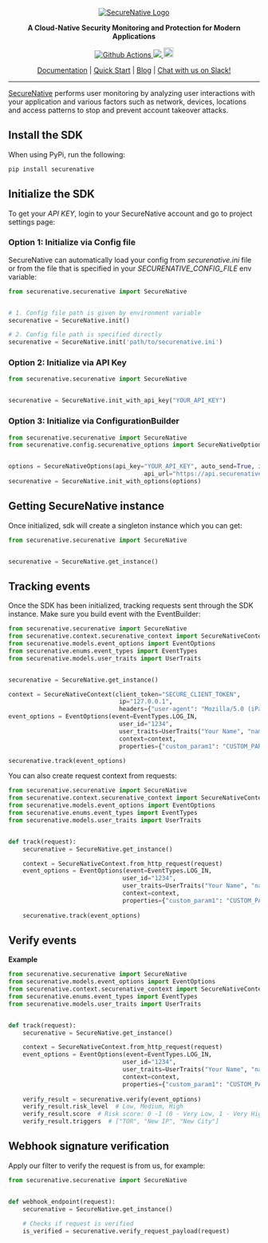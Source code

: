 <p align="center">
  <a href="https://www.securenative.com"><img src="https://user-images.githubusercontent.com/45174009/77826512-f023ed80-7120-11ea-80e0-58aacde0a84e.png" alt="SecureNative Logo"/></a>
</p>

<p align="center">
  <b>A Cloud-Native Security Monitoring and Protection for Modern Applications</b>
</p>
<p align="center">
  <a href="https://github.com/securenative/securenative-python">
    <img alt="Github Actions" src="https://github.com/securenative/securenative-python/workflows/CI/badge.svg">
  </a>
  <a href="https://codecov.io/gh/securenative/securenative-python">
    <img src="https://codecov.io/gh/securenative/securenative-python/branch/master/graph/badge.svg" />
  </a>
  <a href="https://pypi.org/project/securenative/">
    <img src="https://img.shields.io/pypi/pyversions/securenative" alt="python version" height="20">
  </a>
</p>
<p align="center">
  <a href="https://docs.securenative.com">Documentation</a> |
  <a href="https://docs.securenative.com/quick-start">Quick Start</a> |
  <a href="https://blog.securenative.com">Blog</a> |
  <a href="">Chat with us on Slack!</a>
</p>
<hr/>


[SecureNative](https://www.securenative.com/) performs user monitoring by analyzing user interactions with your application and various factors such as network, devices, locations and access patterns to stop and prevent account takeover attacks.


## Install the SDK

When using PyPi, run the following:
```bash
pip install securenative
```

## Initialize the SDK

To get your *API KEY*, login to your SecureNative account and go to project settings page:

### Option 1: Initialize via Config file
SecureNative can automatically load your config from *securenative.ini* file or from the file that is specified in your *SECURENATIVE_CONFIG_FILE* env variable:

```python
from securenative.securenative import SecureNative


# 1. Config file path is given by environment variable 
securenative = SecureNative.init()

# 2. Config file path is specified directly
securenative = SecureNative.init('path/to/securenative.ini')
```
### Option 2: Initialize via API Key

```python
from securenative.securenative import SecureNative


securenative = SecureNative.init_with_api_key("YOUR_API_KEY")
```

### Option 3: Initialize via ConfigurationBuilder
```python
from securenative.securenative import SecureNative
from securenative.config.securenative_options import SecureNativeOptions


options = SecureNativeOptions(api_key="YOUR_API_KEY", auto_send=True, interval=10,
                                      api_url="https://api.securenative-stg.com/collector/api/v1")
securenative = SecureNative.init_with_options(options)
```

## Getting SecureNative instance
Once initialized, sdk will create a singleton instance which you can get: 
```python
from securenative.securenative import SecureNative


securenative = SecureNative.get_instance()
```

## Tracking events

Once the SDK has been initialized, tracking requests sent through the SDK
instance. Make sure you build event with the EventBuilder:

 ```python
from securenative.securenative import SecureNative
from securenative.context.securenative_context import SecureNativeContext
from securenative.models.event_options import EventOptions
from securenative.enums.event_types import EventTypes
from securenative.models.user_traits import UserTraits


securenative = SecureNative.get_instance()

context = SecureNativeContext(client_token="SECURE_CLIENT_TOKEN",
                                ip="127.0.0.1", 
                                headers={"user-agent": "Mozilla/5.0 (iPad; U; CPU OS 3_2_1 like Mac OS X; en-us) AppleWebKit/531.21.10 (KHTML, like Gecko) Mobile/7B405"})
event_options = EventOptions(event=EventTypes.LOG_IN,
                                user_id="1234",
                                user_traits=UserTraits("Your Name", "name@gmail.com", "+1234567890"),
                                context=context,
                                properties={"custom_param1": "CUSTOM_PARAM_VALUE", "custom_param2": True, "custom_param3": 3})

securenative.track(event_options)
 ```

You can also create request context from requests:

```python
from securenative.securenative import SecureNative
from securenative.context.securenative_context import SecureNativeContext
from securenative.models.event_options import EventOptions
from securenative.enums.event_types import EventTypes
from securenative.models.user_traits import UserTraits


def track(request):
    securenative = SecureNative.get_instance()

    context = SecureNativeContext.from_http_request(request)
    event_options = EventOptions(event=EventTypes.LOG_IN,
                                user_id="1234",
                                user_traits=UserTraits("Your Name", "name@gmail.com", "+1234567890"),
                                context=context,
                                properties={"custom_param1": "CUSTOM_PARAM_VALUE", "custom_param2": True, "custom_param3": 3})
    
    securenative.track(event_options)
```

## Verify events

**Example**

```python
from securenative.securenative import SecureNative
from securenative.models.event_options import EventOptions
from securenative.context.securenative_context import SecureNativeContext
from securenative.enums.event_types import EventTypes
from securenative.models.user_traits import UserTraits


def track(request):
    securenative = SecureNative.get_instance()

    context = SecureNativeContext.from_http_request(request)
    event_options = EventOptions(event=EventTypes.LOG_IN,
                                user_id="1234",
                                user_traits=UserTraits("Your Name", "name@gmail.com", "+1234567890"),
                                context=context,
                                properties={"custom_param1": "CUSTOM_PARAM_VALUE", "custom_param2": True, "custom_param3": 3})
    
    verify_result = securenative.verify(event_options)
    verify_result.risk_level  # Low, Medium, High
    verify_result.score  # Risk score: 0 -1 (0 - Very Low, 1 - Very High)
    verify_result.triggers  # ["TOR", "New IP", "New City"]
```

## Webhook signature verification

Apply our filter to verify the request is from us, for example:

```python
from securenative.securenative import SecureNative


def webhook_endpoint(request):
    securenative = SecureNative.get_instance()
    
    # Checks if request is verified
    is_verified = securenative.verify_request_payload(request)
 ```
    
